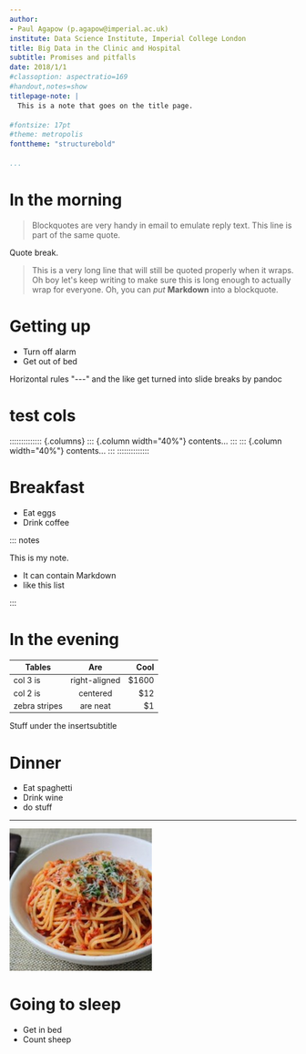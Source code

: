 ```yaml
---
author:
- Paul Agapow (p.agapow@imperial.ac.uk)
institute: Data Science Institute, Imperial College London
title: Big Data in the Clinic and Hospital
subtitle: Promises and pitfalls
date: 2018/1/1
#classoption: aspectratio=169
#handout,notes=show
titlepage-note: |
  This is a note that goes on the title page.

#fontsize: 17pt
#theme: metropolis
fonttheme: "structurebold"

...
```


# In the morning

> Blockquotes are very handy in email to emulate reply text.
> This line is part of the same quote.

Quote break.

> This is a very long line that will still be quoted properly when it wraps. Oh boy let's keep writing to make sure this is long enough to actually wrap for everyone. Oh, you can *put* **Markdown** into a blockquote.


# Getting up

- Turn off alarm
- Get out of bed

Horizontal rules "---" and the like get turned into slide breaks by pandoc

# test cols

:::::::::::::: {.columns}
::: {.column width="40%"}
contents...
:::
::: {.column width="40%"}
contents...
:::
::::::::::::::

# Breakfast

- Eat eggs
- Drink coffee

::: notes

This is my note.

- It can contain Markdown
- like this list

:::

# In the evening

| Tables        | Are           | Cool  |
| ------------- |:-------------:| -----:|
| col 3 is      | right-aligned | $1600 |
| col 2 is      | centered      |   $12 |
| zebra stripes | are neat      |    $1 |


Stuff under the insertsubtitle


# Dinner

- Eat spaghetti
- Drink wine
- do stuff

-------

![picture of spaghetti](images/spaghetti.jpg)

# Going to sleep

- Get in bed
- Count sheep
